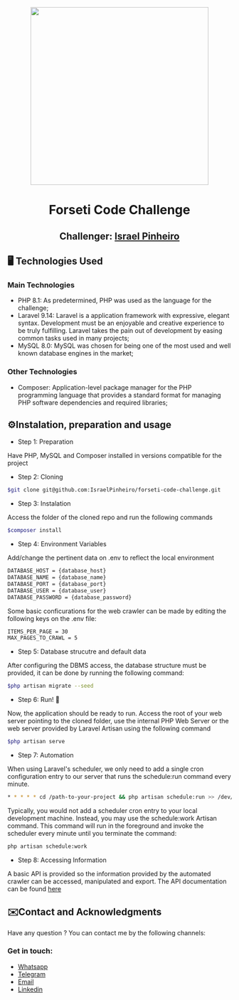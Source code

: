 <p align="center"><a href="https://laravel.com" target="_blank"><img src="https://www.forseti.com.br/wp-content/uploads/2022/05/Logo-Forseti-Soluções-Todo-Branco.png" width="400"></a></p>

<h1 align="center">Forseti Code Challenge</h1>
<h2 align="center">Challenger: <a href="https://github.com/IsraelPinheiro">Israel Pinheiro</a></h1>

## :desktop_computer: Technologies Used

### Main Technologies

- PHP 8.1: As predetermined, PHP was used as the language for the challenge;
- Laravel 9.14: Laravel is a application framework with expressive, elegant syntax. Development must be an enjoyable and creative experience to be truly fulfilling. Laravel takes the pain out of development by easing common tasks used in many projects;
- MySQL 8.0: MySQL was chosen for being one of the most used and well known database engines in the market;

### Other Technologies

- Composer: Application-level package manager for the PHP programming language that provides a standard format for managing PHP software dependencies and required libraries;


## :gear:Instalation, preparation and usage

- Step 1: Preparation

Have PHP, MySQL and Composer installed in versions compatible for the project

- Step 2: Cloning

```bash
$git clone git@github.com:IsraelPinheiro/forseti-code-challenge.git
```

- Step 3: Instalation

Access the folder of the cloned repo and run the following commands

```bash
$composer install
```

- Step 4: Environment Variables

Add/change the pertinent data on .env to reflect the local environment

```bash
DATABASE_HOST = {database_host}
DATABASE_NAME = {database_name}
DATABASE_PORT = {database_port}
DATABASE_USER = {database_user}
DATABASE_PASSWORD = {database_password}
```

Some basic conficurations for the web crawler can be made by editing the following keys on the .env file:

```bash
ITEMS_PER_PAGE = 30
MAX_PAGES_TO_CRAWL = 5
```

- Step 5: Database strucutre and default data

After configuring the DBMS access, the database structure must be provided, it can be done by running the following command:

```bash
$php artisan migrate --seed
```

- Step 6: Run! :runner:

Now, the application should be ready to run.
Access the root of your web server pointing to the cloned folder, use the internal PHP Web Server or the web server provided by Laravel Artisan using the following command

```bash
$php artisan serve
```

- Step 7: Automation

When using Laravel's scheduler, we only need to add a single cron configuration entry to our server that runs the schedule:run command every minute. 

```bash
* * * * * cd /path-to-your-project && php artisan schedule:run >> /dev/null 2>&1
```

Typically, you would not add a scheduler cron entry to your local development machine. Instead, you may use the schedule:work Artisan command. This command will run in the foreground and invoke the scheduler every minute until you terminate the command:

```bash
php artisan schedule:work
```

- Step 8: Accessing Information

A basic API is provided so the information provided by the automated crawler can be accessed, manipulated and export. The API documentation can be found <a href='https://documenter.getpostman.com/view/3768689/Uz5CLxVx'>here</a>

## :envelope:Contact and Acknowledgments 

Have any question ?
You can contact me by the following channels:

<h3 style="text-align:left">Get in touch:</h3>

* <a href="https://api.whatsapp.com/send?phone=5585991520250">Whatsapp</a>
* <a href="https://t.me/israelrpinheiro">Telegram</a>
* <a href="mailto:israel.pinheiro@live.com">Email</a>
* <a href="https://www.linkedin.com/in/israelpinheiro">Linkedin</a>